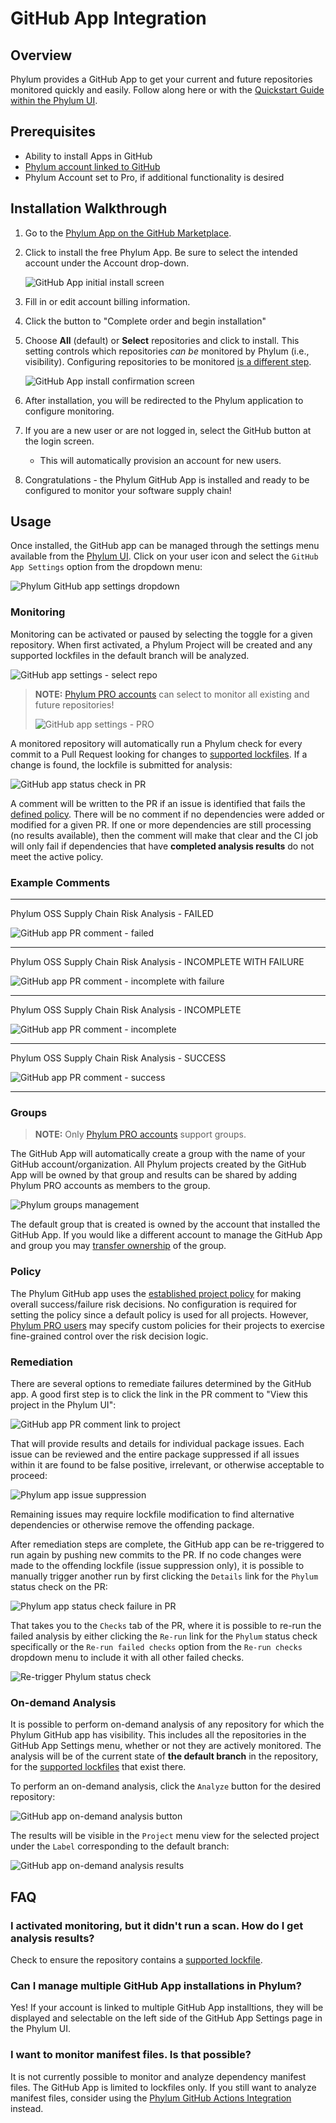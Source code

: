 # GitHub App Integration

## Overview

Phylum provides a GitHub App to get your current and future repositories monitored quickly and easily. Follow along here or with the [Quickstart Guide within the Phylum UI](https://app.phylum.io/quickstart/github).

## Prerequisites

* Ability to install Apps in GitHub
* [Phylum account linked to GitHub](https://docs.phylum.io/docs/federate_account)
* Phylum Account set to Pro, if additional functionality is desired

## Installation Walkthrough

1. Go to the [Phylum App on the GitHub Marketplace](https://github.com/marketplace/phylum-io).
2. Click to install the free Phylum App. Be sure to select the intended account under the Account drop-down.

   ![GitHub App initial install screen](../../assets/gh_app_install_1.png)

3. Fill in or edit account billing information.
4. Click the button to "Complete order and begin installation"
5. Choose **All** (default) or **Select** repositories and click to install. This setting controls which repositories _can be_ monitored by Phylum (i.e., visibility). Configuring repositories to be monitored [is a different step](#monitoring).

   ![GitHub App install confirmation screen](../../assets/gh_app_install_2.png)

6. After installation, you will be redirected to the Phylum application to configure monitoring.
7. If you are a new user or are not logged in, select the GitHub button at the login screen.
   * This will automatically provision an account for new users.
8. Congratulations - the Phylum GitHub App is installed and ready to be configured to monitor your software supply chain!

## Usage

Once installed, the GitHub app can be managed through the settings menu available from the [Phylum UI](https://app.phylum.io). Click on your user icon and select the `GitHub App Settings` option from the dropdown menu:

![Phylum GitHub app settings dropdown](../../assets/gh_app_settings_menu.png)

### Monitoring

Monitoring can be activated or paused by selecting the toggle for a given repository. When first activated, a Phylum Project will be created and any supported lockfiles in the default branch will be analyzed.

![GitHub app settings - select repo](../../assets/gh_app_settings_select_repo.png)

> **NOTE:** [Phylum PRO accounts](https://www.phylum.io/pricing) can select to monitor all existing and future repositories!
>
> ![GitHub app settings - PRO](../../assets/gh_app_settings_pro.png)

A monitored repository will automatically run a Phylum check for every commit to a Pull Request looking for changes to [supported lockfiles](https://docs.phylum.io/docs/supported_lockfiles). If a change is found, the lockfile is submitted for analysis:

![GitHub app status check in PR](../../assets/gh_app_status_check_running.png)

A comment will be written to the PR if an issue is identified that fails the [defined policy](https://docs.phylum.io/docs/policy). There will be no comment if no dependencies were added or modified for a given PR. If one or more dependencies are still processing (no results available), then the comment will make that clear and the CI job will only fail if dependencies that have **completed analysis results** do not meet the active policy.

### Example Comments

---

Phylum OSS Supply Chain Risk Analysis - FAILED

![GitHub app PR comment - failed](../../assets/gh_app_pr_comment_failed.png)

---

Phylum OSS Supply Chain Risk Analysis - INCOMPLETE WITH FAILURE

![GitHub app PR comment - incomplete with failure](../../assets/gh_app_pr_comment_incomplete_failure.png)

---

Phylum OSS Supply Chain Risk Analysis - INCOMPLETE

![GitHub app PR comment - incomplete](../../assets/gh_app_pr_comment_incomplete.png)

---

Phylum OSS Supply Chain Risk Analysis - SUCCESS

![GitHub app PR comment - success](../../assets/gh_app_pr_comment_success.png)

---

### Groups

> **NOTE:** Only [Phylum PRO accounts](https://www.phylum.io/pricing) support groups.

The GitHub App will automatically create a group with the name of your GitHub account/organization. All Phylum projects created by the GitHub App will be owned by that group and results can be shared by adding Phylum PRO accounts as members to the group.

![Phylum groups management](../../assets/phylum_groups_management.png)

The default group that is created is owned by the account that installed the GitHub App. If you would like a different account to manage the GitHub App and group you may [transfer ownership](https://docs.phylum.io/docs/transfer_group_ownership) of the group.

### Policy

The Phylum GitHub app uses the [established project policy](https://docs.phylum.io/docs/policy) for making overall success/failure risk decisions. No configuration is required for setting the policy since a default policy is used for all projects. However, [Phylum PRO users](https://www.phylum.io/pricing) may specify custom policies for their projects to exercise fine-grained control over the risk decision logic.

### Remediation

There are several options to remediate failures determined by the GitHub app. A good first step is to click the link in the PR comment to "View this project in the Phylum UI":

![GitHub app PR comment link to project](../../assets/gh_app_view_project_link.png)

That will provide results and details for individual package issues. Each issue can be reviewed and the entire package suppressed if all issues within it are found to be false positive, irrelevant, or otherwise acceptable to proceed:

![Phylum app issue suppression](../../assets/issue_suppression.png)

Remaining issues may require lockfile modification to find alternative dependencies or otherwise remove the offending package.

After remediation steps are complete, the GitHub app can be re-triggered to run again by pushing new commits to the PR. If no code changes were made to the offending lockfile (issue suppression only), it is possible to manually trigger another run by first clicking the `Details` link for the `Phylum` status check on the PR:

![Phylum app status check failure in PR](../../assets/gh_app_status_check_details_link.png)

That takes you to the `Checks` tab of the PR, where it is possible to re-run the failed analysis by either clicking the `Re-run` link for the `Phylum` status check specifically or the `Re-run failed checks` option from the `Re-run checks` dropdown menu to include it with all other failed checks.

![Re-trigger Phylum status check](../../assets/gh_app_re-run_options.png)

### On-demand Analysis

It is possible to perform on-demand analysis of any repository for which the Phylum GitHub app has visibility. This includes all the repositories in the GitHub App Settings menu, whether or not they are actively monitored. The analysis will be of the current state of **the default branch** in the repository, for the [supported lockfiles](https://docs.phylum.io/docs/supported_lockfiles) that exist there.

To perform an on-demand analysis, click the `Analyze` button for the desired repository:

![GitHub app on-demand analysis button](../../assets/gh_app_settings_analyze_button.png)

The results will be visible in the `Project` menu view for the selected project under the `Label` corresponding to the default branch:

![GitHub app on-demand analysis results](../../assets/gh_app_on-demand_analysis.png)

## FAQ

### I activated monitoring, but it didn't run a scan. How do I get analysis results?

Check to ensure the repository contains a [supported lockfile](https://docs.phylum.io/docs/supported_lockfiles).

### Can I manage multiple GitHub App installations in Phylum?

Yes! If your account is linked to multiple GitHub App installtions, they will be displayed and selectable on the left side of the GitHub App Settings page in the Phylum UI.

### I want to monitor manifest files. Is that possible?

It is not currently possible to monitor and analyze dependency manifest files. The GitHub App is limited to lockfiles
only. If you still want to analyze manifest files, consider using the
[Phylum GitHub Actions Integration](https://docs.phylum.io/docs/github_actions) instead.
